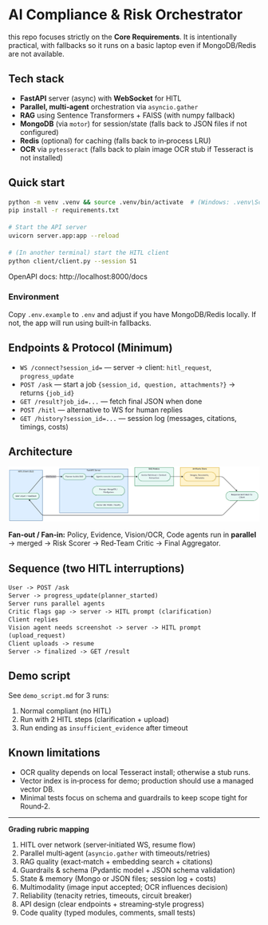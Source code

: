 # AI Compliance & Risk Orchestrator

this repo focuses strictly on the **Core Requirements**.
It is intentionally practical, with fallbacks so it runs on a basic laptop even if MongoDB/Redis are not available.

## Tech stack
- **FastAPI** server (async) with **WebSocket** for HITL
- **Parallel, multi‑agent** orchestration via `asyncio.gather`
- **RAG** using Sentence Transformers + FAISS (with numpy fallback)
- **MongoDB** (via `motor`) for session/state (falls back to JSON files if not configured)
- **Redis** (optional) for caching (falls back to in‑process LRU)
- **OCR** via `pytesseract` (falls back to plain image OCR stub if Tesseract is not installed)

## Quick start

```bash
python -m venv .venv && source .venv/bin/activate  # (Windows: .venv\Scripts\activate)
pip install -r requirements.txt

# Start the API server
uvicorn server.app:app --reload

# (In another terminal) start the HITL client
python client/client.py --session S1
```

OpenAPI docs: http://localhost:8000/docs

### Environment
Copy `.env.example` to `.env` and adjust if you have MongoDB/Redis locally. If not, the app will run using built‑in fallbacks.

## Endpoints & Protocol (Minimum)
- `WS /connect?session_id=` — server → client: `hitl_request`, `progress_update`
- `POST /ask` — start a job `{session_id, question, attachments?}` → returns `{job_id}`
- `GET /result?job_id=...` — fetch final JSON when done
- `POST /hitl` — alternative to WS for human replies
- `GET /history?session_id=...` — session log (messages, citations, timings, costs)

## Architecture

![Architecture Diagram](docs/architecture-diagram.png)

**Fan‑out / Fan‑in:** Policy, Evidence, Vision/OCR, Code agents run in **parallel** → merged → Risk Scorer → Red‑Team Critic → Final Aggregator.

## Sequence (two HITL interruptions)

```
User -> POST /ask
Server -> progress_update(planner_started)
Server runs parallel agents
Critic flags gap -> server -> HITL prompt (clarification)
Client replies
Vision agent needs screenshot -> server -> HITL prompt (upload_request)
Client uploads -> resume
Server -> finalized -> GET /result
```

## Demo script
See `demo_script.md` for 3 runs:
1) Normal compliant (no HITL)
2) Run with 2 HITL steps (clarification + upload)
3) Run ending as `insufficient_evidence` after timeout

## Known limitations
- OCR quality depends on local Tesseract install; otherwise a stub runs.
- Vector index is in‑process for demo; production should use a managed vector DB.
- Minimal tests focus on schema and guardrails to keep scope tight for Round‑2.

---

**Grading rubric mapping**
1) HITL over network (server‑initiated WS, resume flow)
2) Parallel multi‑agent (`asyncio.gather` with timeouts/retries)
3) RAG quality (exact‑match + embedding search + citations)
4) Guardrails & schema (Pydantic model + JSON schema validation)
5) State & memory (Mongo or JSON files; session log + costs)
6) Multimodality (image input accepted; OCR influences decision)
7) Reliability (tenacity retries, timeouts, circuit breaker)
8) API design (clear endpoints + streaming‑style progress)
9) Code quality (typed modules, comments, small tests)
